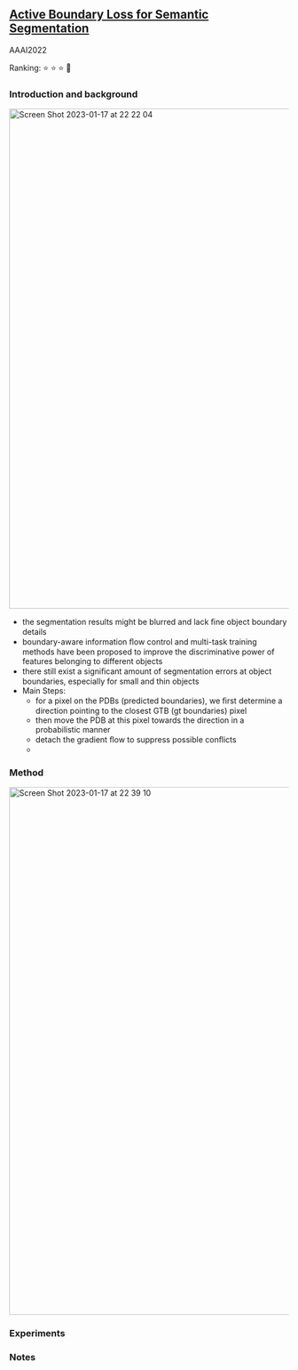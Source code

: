 
## [Active Boundary Loss for Semantic Segmentation](https://ojs.aaai.org/index.php/AAAI/article/view/20139)

AAAI2022

Ranking: ⭐ ⭐ ⭐ 🌟

### Introduction and background
<img width="900" alt="Screen Shot 2023-01-17 at 22 22 04" src="https://user-images.githubusercontent.com/46414159/212897902-3a2f3296-91e4-455a-8529-55edcca3cd7c.png">

- the segmentation results might be blurred and lack ﬁne object boundary details
- boundary-aware information ﬂow control and multi-task training methods have been proposed to improve the discriminative power of features belonging to different objects
- there still exist a signiﬁcant amount of segmentation errors at object boundaries, especially for small and thin objects
- Main Steps:
  - for a pixel on the PDBs (predicted boundaries), we ﬁrst determine a direction pointing to the closest GTB (gt boundaries) pixel
  - then move the PDB at this pixel towards the direction in a probabilistic manner
  - detach the gradient ﬂow to suppress possible conﬂicts
  - 
### Method
<img width="950" alt="Screen Shot 2023-01-17 at 22 39 10" src="https://user-images.githubusercontent.com/46414159/212901216-bca60ea3-a167-4cad-9859-d1c91e4955f9.png">


### Experiments

### Notes
